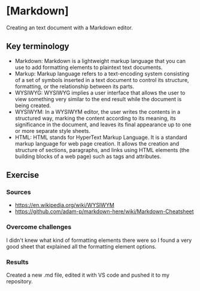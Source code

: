 # [Markdown]
Creating an text document with a Markdown editor.

## Key terminology
- Markdown: Markdown is a lightweight markup language that you can use to add formatting elements to plaintext text documents.
- Markup: Markup language refers to a text-encoding system consisting of a set of symbols inserted in a text document to control its structure, formatting, or the relationship between its parts.
- WYSIWYG: WYSIWYG implies a user interface that allows the user to view something very similar to the end result while the document is being created.
- WYSIWYM: In a WYSIWYM editor, the user writes the contents in a structured way, marking the content according to its meaning, its significance in the document, and leaves its final appearance up to one or more separate style sheets.
- HTML: HTML stands for HyperText Markup Language. It is a standard markup language for web page creation. It allows the creation and structure of sections, paragraphs, and links using HTML elements (the building blocks of a web page) such as tags and attributes. 

## Exercise
### Sources
- https://en.wikipedia.org/wiki/WYSIWYM
- https://github.com/adam-p/markdown-here/wiki/Markdown-Cheatsheet

### Overcome challenges
I didn't knew what kind of formatting elements there were so I found a very good sheet that explained all the formatting element options.

### Results
Created a new .md file, edited it with VS code and pushed it to my repository.
